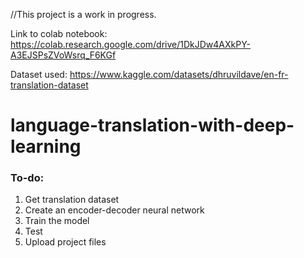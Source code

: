 //This project is a work in progress.

Link to colab notebook: https://colab.research.google.com/drive/1DkJDw4AXkPY-A3EJSPsZVoWsrq_F6KGf

Dataset used: https://www.kaggle.com/datasets/dhruvildave/en-fr-translation-dataset

# language-translation-with-deep-learning

### To-do:
1. Get translation dataset
2. Create an encoder-decoder neural network
3. Train the model
4. Test
5. Upload project files
